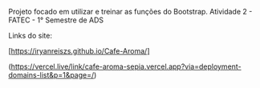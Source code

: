 Projeto focado em utilizar e treinar as funções do Bootstrap.
    Atividade 2 - FATEC - 1° Semestre de ADS

Links do site:

[https://iryanreiszs.github.io/Cafe-Aroma/]

(https://vercel.live/link/cafe-aroma-sepia.vercel.app?via=deployment-domains-list&p=1&page=/)
